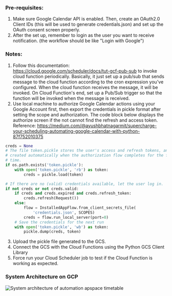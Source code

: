 ### Pre-requisites:
1. Make sure Google Calendar API is enabled. Then, create an OAuth2.0 Client IDs (this will be used to generate credentials.json) and set up the OAuth consent screen properly.
2. After the set up, remember to login as the user you want to receive notification. (the workflow should be like "Login with Google")

### Notes:
1. Follow this documentation: https://cloud.google.com/scheduler/docs/tut-gcf-pub-sub to invoke cloud function periodically. Basically, it just set up a pub/sub that sends message to the cloud function according to the cron expression you've configured. When the cloud function receives the message, it will be invoked. On Cloud Function's end, set up a Pub/Sub trigger so that the function will be invoked when the message is received.
2. Use local machine to authorize Google Calendar actions using your Google Account first, then export the credentials in pickle format after setting the scope and authorization. The code block below displays the authorize screen if the not cannot find the refresh and access token. Reference: https://medium.com/@ayushbhatnagarmit/supercharge-your-scheduling-automating-google-calendar-with-python-87f752010375 

```python
creds = None
# The file token.pickle stores the user's access and refresh tokens, and is
# created automatically when the authorization flow completes for the first
# time.
if os.path.exists('token.pickle'):
    with open('token.pickle', 'rb') as token:
        creds = pickle.load(token)

# If there are no (valid) credentials available, let the user log in.
if not creds or not creds.valid:
    if creds and creds.expired and creds.refresh_token:
        creds.refresh(Request())
    else:
        flow = InstalledAppFlow.from_client_secrets_file(
            'credentials.json', SCOPES)
        creds = flow.run_local_server(port=0)
    # Save the credentials for the next run
    with open('token.pickle', 'wb') as token:
        pickle.dump(creds, token)
```
3. Upload the pickle file generated to the GCS. 
4. Connect the GCS with the Cloud Functions using the Python GCS Client Library
5. Force run your Cloud Scheduler job to test if the Cloud Function is working as expected.

### System Architecture on GCP
![System architecture of automation apspace timetable](https://github.com/HkFromMY/automate-apspace-timetable/assets/48499555/b9ffe211-0875-4ec1-94de-05766148c078)


